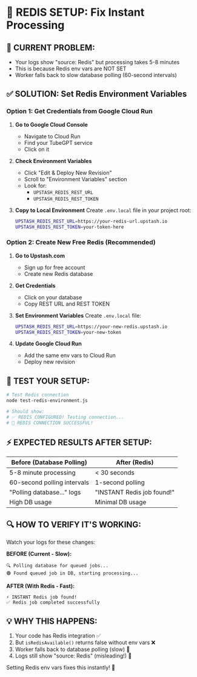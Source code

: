 # 🚀 REDIS SETUP: Fix Instant Processing

## 🚨 **CURRENT PROBLEM:**
- Your logs show "source: Redis" but processing takes 5-8 minutes
- This is because Redis env vars are NOT SET
- Worker falls back to slow database polling (60-second intervals)

## ✅ **SOLUTION: Set Redis Environment Variables**

### **Option 1: Get Credentials from Google Cloud Run**

1. **Go to Google Cloud Console**
   - Navigate to Cloud Run
   - Find your TubeGPT service
   - Click on it

2. **Check Environment Variables**
   - Click "Edit & Deploy New Revision"
   - Scroll to "Environment Variables" section
   - Look for:
     - `UPSTASH_REDIS_REST_URL`
     - `UPSTASH_REDIS_REST_TOKEN`

3. **Copy to Local Environment**
   Create `.env.local` file in your project root:
   ```bash
   UPSTASH_REDIS_REST_URL=https://your-redis-url.upstash.io
   UPSTASH_REDIS_REST_TOKEN=your-token-here
   ```

### **Option 2: Create New Free Redis (Recommended)**

1. **Go to Upstash.com**
   - Sign up for free account
   - Create new Redis database

2. **Get Credentials**
   - Click on your database
   - Copy REST URL and REST TOKEN

3. **Set Environment Variables**
   Create `.env.local` file:
   ```bash
   UPSTASH_REDIS_REST_URL=https://your-new-redis.upstash.io
   UPSTASH_REDIS_REST_TOKEN=your-new-token
   ```

4. **Update Google Cloud Run**
   - Add the same env vars to Cloud Run
   - Deploy new revision

## 🧪 **TEST YOUR SETUP:**

```bash
# Test Redis connection
node test-redis-environment.js

# Should show:
# ✅ REDIS CONFIGURED! Testing connection...
# 🚀 REDIS CONNECTION SUCCESSFUL!
```

## ⚡ **EXPECTED RESULTS AFTER SETUP:**

| Before (Database Polling) | After (Redis) |
|---------------------------|---------------|
| 5-8 minute processing     | < 30 seconds  |
| 60-second polling intervals | 1-second polling |
| "Polling database..." logs | "INSTANT Redis job found!" |
| High DB usage | Minimal DB usage |

## 🔍 **HOW TO VERIFY IT'S WORKING:**

Watch your logs for these changes:

**BEFORE (Current - Slow):**
```
🔍 Polling database for queued jobs...
🟢 Found queued job in DB, starting processing...
```

**AFTER (With Redis - Fast):**
```
⚡ INSTANT Redis job found!
✅ Redis job completed successfully
```

## 💡 **WHY THIS HAPPENS:**

1. Your code has Redis integration ✅
2. But `isRedisAvailable()` returns false without env vars ❌
3. Worker falls back to database polling (slow) 🐌
4. Logs still show "source: Redis" (misleading!) 🤥

Setting Redis env vars fixes this instantly! 🚀 